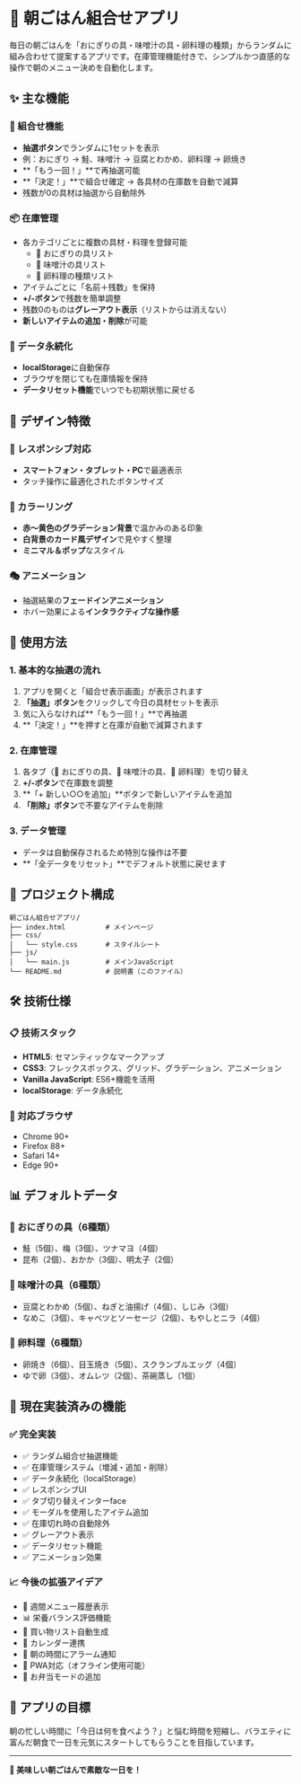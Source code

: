 # 🍙 朝ごはん組合せアプリ

毎日の朝ごはんを「おにぎりの具・味噌汁の具・卵料理の種類」からランダムに組み合わせて提案するアプリです。在庫管理機能付きで、シンプルかつ直感的な操作で朝のメニュー決めを自動化します。

## ✨ 主な機能

### 🎲 組合せ機能
- **抽選ボタン**でランダムに1セットを表示
- 例：おにぎり → 鮭、味噌汁 → 豆腐とわかめ、卵料理 → 卵焼き
- **「もう一回！」**で再抽選可能
- **「決定！」**で組合せ確定 → 各具材の在庫数を自動で減算
- 残数が0の具材は抽選から自動除外

### 📦 在庫管理
- 各カテゴリごとに複数の具材・料理を登録可能
  - 🍙 おにぎりの具リスト
  - 🥣 味噌汁の具リスト  
  - 🍳 卵料理の種類リスト
- アイテムごとに「名前＋残数」を保持
- **+/-ボタン**で残数を簡単調整
- 残数0のものは**グレーアウト表示**（リストからは消えない）
- **新しいアイテムの追加・削除**が可能

### 💾 データ永続化
- **localStorage**に自動保存
- ブラウザを閉じても在庫情報を保持
- **データリセット機能**でいつでも初期状態に戻せる

## 🎨 デザイン特徴

### 📱 レスポンシブ対応
- **スマートフォン・タブレット・PC**で最適表示
- タッチ操作に最適化されたボタンサイズ

### 🌈 カラーリング
- **赤〜黄色のグラデーション背景**で温かみのある印象
- **白背景のカード風デザイン**で見やすく整理
- **ミニマル＆ポップ**なスタイル

### 🎭 アニメーション
- 抽選結果の**フェードインアニメーション**
- ホバー効果による**インタラクティブな操作感**

## 🚀 使用方法

### 1. 基本的な抽選の流れ
1. アプリを開くと「組合せ表示画面」が表示されます
2. **「抽選」ボタン**をクリックして今日の具材セットを表示
3. 気に入らなければ**「もう一回！」**で再抽選
4. **「決定！」**を押すと在庫が自動で減算されます

### 2. 在庫管理
1. 各タブ（🍙 おにぎりの具、🥣 味噌汁の具、🍳 卵料理）を切り替え
2. **+/-ボタン**で在庫数を調整
3. **「+ 新しい○○を追加」**ボタンで新しいアイテムを追加
4. **「削除」ボタン**で不要なアイテムを削除

### 3. データ管理
- データは自動保存されるため特別な操作は不要
- **「全データをリセット」**でデフォルト状態に戻せます

## 📁 プロジェクト構成

```
朝ごはん組合せアプリ/
├── index.html          # メインページ
├── css/
│   └── style.css       # スタイルシート
├── js/
│   └── main.js         # メインJavaScript
└── README.md           # 説明書（このファイル）
```

## 🛠️ 技術仕様

### 📋 技術スタック
- **HTML5**: セマンティックなマークアップ
- **CSS3**: フレックスボックス、グリッド、グラデーション、アニメーション
- **Vanilla JavaScript**: ES6+機能を活用
- **localStorage**: データ永続化

### 🎯 対応ブラウザ
- Chrome 90+
- Firefox 88+
- Safari 14+
- Edge 90+

## 📊 デフォルトデータ

### 🍙 おにぎりの具（6種類）
- 鮭（5個）、梅（3個）、ツナマヨ（4個）
- 昆布（2個）、おかか（3個）、明太子（2個）

### 🥣 味噌汁の具（6種類）
- 豆腐とわかめ（5個）、ねぎと油揚げ（4個）、しじみ（3個）
- なめこ（3個）、キャベツとソーセージ（2個）、もやしとニラ（4個）

### 🍳 卵料理（6種類）
- 卵焼き（6個）、目玉焼き（5個）、スクランブルエッグ（4個）
- ゆで卵（3個）、オムレツ（2個）、茶碗蒸し（1個）

## 🎉 現在実装済みの機能

### ✅ 完全実装
- ✅ ランダム組合せ抽選機能
- ✅ 在庫管理システム（増減・追加・削除）
- ✅ データ永続化（localStorage）
- ✅ レスポンシブUI
- ✅ タブ切り替えインターface
- ✅ モーダルを使用したアイテム追加
- ✅ 在庫切れ時の自動除外
- ✅ グレーアウト表示
- ✅ データリセット機能
- ✅ アニメーション効果

### 📈 今後の拡張アイデア
- 🔄 週間メニュー履歴表示
- 📊 栄養バランス評価機能
- 🛒 買い物リスト自動生成
- 📅 カレンダー連携
- 🔔 朝の時間にアラーム通知
- 📱 PWA対応（オフライン使用可能）
- 🍱 お弁当モードの追加

## 🎯 アプリの目標

朝の忙しい時間に「今日は何を食べよう？」と悩む時間を短縮し、バラエティに富んだ朝食で一日を元気にスタートしてもらうことを目指しています。

---

**🍙 美味しい朝ごはんで素敵な一日を！**